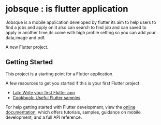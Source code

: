 # jobsque : is flutter application
Jobsque is a mobile application developed by flutter its aim to help users to find a jobs and apply on it also can search to find job and can saved to apply in another time,its come with high profile setting so you can add your data,image and pdf.


A new Flutter project.

## Getting Started

This project is a starting point for a Flutter application.

A few resources to get you started if this is your first Flutter project:

- [Lab: Write your first Flutter app](https://docs.flutter.dev/get-started/codelab)
- [Cookbook: Useful Flutter samples](https://docs.flutter.dev/cookbook)

For help getting started with Flutter development, view the
[online documentation](https://docs.flutter.dev/), which offers tutorials,
samples, guidance on mobile development, and a full API reference.
